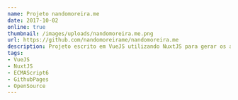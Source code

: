 ```yaml
---
name: Projeto nandomoreira.me
date: 2017-10-02
online: true
thumbnail: /images/uploads/nandomoreira.me.png
url: https://github.com/nandomoreirame/nandomoreira.me
description: Projeto escrito em VueJS utilizando NuxtJS para gerar os arquivos estáticos e hospeda-los no Github pages. O código é totalmente Open Source sob licença MIT.
tags:
- VueJS
- NuxtJS
- ECMAScript6
- GithubPages
- OpenSource
---
```

